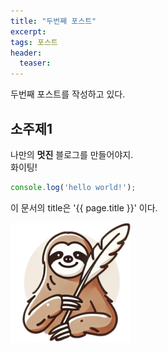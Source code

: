 ```yaml
---
title: "두번째 포스트"
excerpt: 
tags: 포스트
header:
  teaser: 
---
```


두번째 포스트를 작성하고 있다.

## 소주제1

나만의 __멋진__ 블로그를 만들어야지.<br/>
화이팅!

```javascript
console.log('hello world!');
```

이 문서의 title은 '{{ page.title }}' 이다.

![text](/assets/favicon.ico/android-icon-192x192.png)
